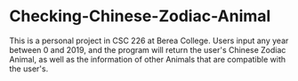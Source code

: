 # Checking-Chinese-Zodiac-Animal
This is a personal project in CSC 226 at Berea College.
Users input any year between 0 and 2019, and the program will return the user's Chinese Zodiac Animal, as well as the information of other Animals that are compatible with the user's.
